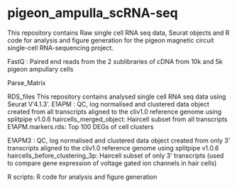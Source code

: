 # pigeon_ampulla_scRNA-seq
This repository contains Raw single cell RNA seq data, Seurat objects and R code for analysis and figure generation for the pigeon magnetic circuit single-cell RNA-sequencing project.

FastQ : Paired end reads from the 2 sublibraries of cDNA from 10k and 5k pigeon ampullary cells

Parse_Matrix

RDS_files
This repository contains analysed single cell RNA seq data using Seurat V‘4.1.3’.
E1APM :  QC, log normalised and clustered data object created from all transcripts aligned to the cliv1.0 reference genome using splitpipe v1.0.6
haircells_merged_object: Haircell subset from all transcripts 
E1APM.markers.rds: Top 100 DEGs of cell clusters

E1APM3 : QC, log normalised and clustered data object created from only 3' transcripts aligned to the cliv1.0 reference genome using splitpipe v1.0.6 
haircells_before_clustering_3p: Haircell subset of only 3' transcripts (used to compare gene expression of voltage gated ion channels in hair cells)

R scripts: R code for analysis and figure generation
